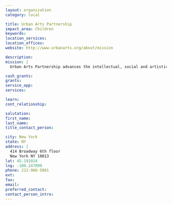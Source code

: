 ```yaml
---
layout: organization
category: local

title: Urban Arts Partnership
impact_area: Children
keywords: 
location_services: 
location_offices: 
website: http://www.urbanarts.org/about/mission

description: 
mission: |
  Urban Arts Partnership advances the intellectual, social and artistic development of underserved public school students through arts-integrated education programs to close the achievement gap.  Urban Arts Partnership accomplishes its mission through a variety of interdisciplinary arts programs that include in-school classroom integration, after-school programs, master classes, professional development, summer programs, arts festivals, and special projects. The organization provides student-centered arts instruction in filmmaking, digital music production, photography, visual arts, theatre, design, dance, and language arts.  Presented in schools, at festivals, during community events, online, and in televised features, our students’ final projects are consistently high quality and have garnered competitive, national awards while giving voice to countless stories from across the city

cash_grants: 
grants: 
service_opp: 
services: 

learn: 
cont_relationship: 

salutation: 
first_name: 
last_name: 
title_contact_person: 

city: New York
state: NY
address: |
  414 Broadway 6th floor    
  New York NY 10013
lat: 45.191024
lng: -109.247099
phone: 212-966-5881
ext: 
fax: 
email: 
preferred_contact: 
contact_person_intro: 
---
```


